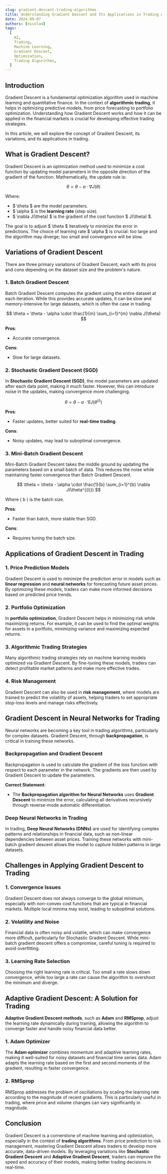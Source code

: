 ```yaml
---
slug: gradient-descent-trading-algorithms
title: Understanding Gradient Descent and Its Applications in Trading Algorithms
date: 2024-09-07
authors: [nicolad]
tags:
  [
    AI,
    Trading,
    Machine Learning,
    Gradient Descent,
    Optimization,
    Trading Algorithms,
  ]
---
```


## Introduction

Gradient Descent is a fundamental optimization algorithm used in machine learning and quantitative finance. In the context of **algorithmic trading**, it helps in optimizing predictive models, from price forecasting to portfolio optimization. Understanding how Gradient Descent works and how it can be applied in the financial markets is crucial for developing effective trading strategies.

In this article, we will explore the concept of Gradient Descent, its variations, and its applications in trading.

<!-- truncate -->

## What is Gradient Descent?

Gradient Descent is an optimization method used to minimize a cost function by updating model parameters in the opposite direction of the gradient of the function. Mathematically, the update rule is:

$$
\theta = \theta - \alpha \cdot \nabla J(\theta)
$$

Where:

- $ \theta $ are the model parameters.
- $ \alpha $ is the **learning rate** (step size).
- $ \nabla J(\theta) $ is the gradient of the cost function $ J(\theta) $.

The goal is to adjust $ \theta $ iteratively to minimize the error in predictions. The choice of learning rate $ \alpha $ is crucial: too large and the algorithm may diverge; too small and convergence will be slow.

## Variations of Gradient Descent

There are three primary variations of Gradient Descent, each with its pros and cons depending on the dataset size and the problem's nature.

### 1. **Batch Gradient Descent**

Batch Gradient Descent computes the gradient using the entire dataset at each iteration. While this provides accurate updates, it can be slow and memory-intensive for large datasets, which is often the case in trading.

$$
\theta = \theta - \alpha \cdot \frac{1}{m} \sum_{i=1}^{m} \nabla J(\theta)
$$

**Pros**:

- Accurate convergence.

**Cons**:

- Slow for large datasets.

### 2. **Stochastic Gradient Descent (SGD)**

In **Stochastic Gradient Descent (SGD)**, the model parameters are updated after each data point, making it much faster. However, this can introduce noise in the updates, making convergence more challenging.

$$
\theta = \theta - \alpha \cdot \nabla J(\theta^{(i)})
$$

**Pros**:

- Faster updates, better suited for **real-time trading**.

**Cons**:

- Noisy updates, may lead to suboptimal convergence.

### 3. **Mini-Batch Gradient Descent**

Mini-Batch Gradient Descent takes the middle ground by updating the parameters based on a small batch of data. This reduces the noise while maintaining faster convergence than Batch Gradient Descent.

$$
\theta = \theta - \alpha \cdot \frac{1}{b} \sum_{i=1}^{b} \nabla J(\theta^{(i)})
$$

Where \( b \) is the batch size.

**Pros**:

- Faster than batch, more stable than SGD.

**Cons**:

- Requires tuning the batch size.

## Applications of Gradient Descent in Trading

### 1. **Price Prediction Models**

Gradient Descent is used to minimize the prediction error in models such as **linear regression** and **neural networks** for forecasting future asset prices. By optimizing these models, traders can make more informed decisions based on predicted price trends.

### 2. **Portfolio Optimization**

In **portfolio optimization**, Gradient Descent helps in minimizing risk while maximizing returns. For example, it can be used to find the optimal weights for assets in a portfolio, minimizing variance and maximizing expected returns.

### 3. **Algorithmic Trading Strategies**

Many algorithmic trading strategies rely on machine learning models optimized via Gradient Descent. By fine-tuning these models, traders can detect profitable market patterns and make more effective trades.

### 4. **Risk Management**

Gradient Descent can also be used in **risk management**, where models are trained to predict the volatility of assets, helping traders to set appropriate stop-loss levels and manage risks effectively.

## Gradient Descent in Neural Networks for Trading

Neural networks are becoming a key tool in trading algorithms, particularly for complex datasets. Gradient Descent, through **backpropagation**, is critical in training these networks.

### Backpropagation and Gradient Descent

Backpropagation is used to calculate the gradient of the loss function with respect to each parameter in the network. The gradients are then used by Gradient Descent to update the parameters.

**Correct Statement**:

- The **Backpropagation algorithm for Neural Networks** uses **Gradient Descent** to minimize the error, calculating all derivatives recursively through reverse-mode automatic differentiation.

### Deep Neural Networks in Trading

In trading, **Deep Neural Networks (DNNs)** are used for identifying complex patterns and relationships in financial data, such as non-linear dependencies between asset prices. Training these networks with mini-batch gradient descent allows the model to capture hidden patterns in large datasets.

## Challenges in Applying Gradient Descent to Trading

### 1. **Convergence Issues**

Gradient Descent does not always converge to the global minimum, especially with non-convex cost functions that are typical in financial markets. Multiple local minima may exist, leading to suboptimal solutions.

### 2. **Volatility and Noise**

Financial data is often noisy and volatile, which can make convergence more difficult, particularly for Stochastic Gradient Descent. While mini-batch gradient descent offers a compromise, careful tuning is required to avoid overfitting.

### 3. **Learning Rate Selection**

Choosing the right learning rate is critical. Too small a rate slows down convergence, while too large a rate can cause the algorithm to overshoot the minimum and diverge.

## Adaptive Gradient Descent: A Solution for Trading

**Adaptive Gradient Descent methods**, such as **Adam** and **RMSprop**, adjust the learning rate dynamically during training, allowing the algorithm to converge faster and handle noisy financial data better.

### 1. **Adam Optimizer**

The **Adam optimizer** combines momentum and adaptive learning rates, making it well-suited for noisy datasets and financial time series data. Adam adapts the learning rate based on the first and second moments of the gradient, resulting in faster convergence.

### 2. **RMSprop**

RMSprop addresses the problem of oscillations by scaling the learning rate according to the magnitude of recent gradients. This is particularly useful in trading, where price and volume changes can vary significantly in magnitude.

## Conclusion

Gradient Descent is a cornerstone of machine learning and optimization, especially in the context of **trading algorithms**. From price prediction to risk management, mastering Gradient Descent allows traders to develop more accurate, data-driven models. By leveraging variations like **Stochastic Gradient Descent** and **Adaptive Gradient Descent**, traders can improve the speed and accuracy of their models, making better trading decisions in real-time.
